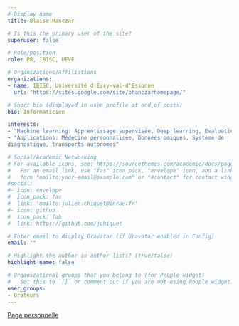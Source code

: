 ```yaml
---
# Display name
title: Blaise Hanczar

# Is this the primary user of the site?
superuser: false

# Role/position
role: PR, IBISC, UEVE

# Organizations/Affiliations
organizations:
- name: IBISC, Université d'Évry-val-d'Essonne
  url: "https://sites.google.com/site/bhanczarhomepage/"

# Short bio (displayed in user profile at end of posts)
bio: Informaticien

interests:
- "Machine learning: Apprentissage supervisée, Deep learning, Evaluation de performances, Réduction de dimension, Biclustering, methodes d'ensemble, Classification avec rejet"
- "Applications: Médecine personnalisée, Données omiques, Système de
diagnostique, transports autonomes"

# Social/Academic Networking
# For available icons, see: https://sourcethemes.com/academic/docs/page-builder/#icons
#   For an email link, use "fas" icon pack, "envelope" icon, and a link in the
#   form "mailto:your-email@example.com" or "#contact" for contact widget.
#social:
#- icon: envelope
#  icon_pack: fas
#  link: 'mailto:julien.chiquet@inrae.fr'
#- icon: github
#  icon_pack: fab
#  link: https://github.com/jchiquet

# Enter email to display Gravatar (if Gravatar enabled in Config)
email: ""

# Highlight the author in author lists? (true/false)
highlight_name: false

# Organizational groups that you belong to (for People widget)
#   Set this to `[]` or comment out if you are not using People widget.
user_groups:
- Orateurs
---
```


[Page personnelle](https://sites.google.com/site/bhanczarhomepage/)
